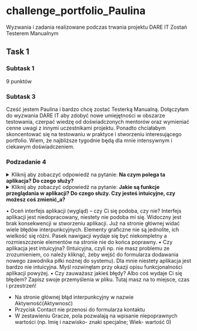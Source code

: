 # challenge_portfolio_Paulina
Wyzwania i zadania realizowane podczas trwania projektu DARE IT Zostań Testerem Manualnym

## Task 1 

### Subtask 1

9 punktów

### Subtask 3

Cześć jestem Paulina i bardzo chcę zostać Testerką Manualną. Dołączyłam do wyzwania DARE IT aby zdobyć nowe umiejętności w obszarze testowania, czerpać wiedzę od doświadczonych mentorów oraz wymieniać cenne uwagi z innymi uczestnikami projektu. Ponadto chciałabym skoncentować się na testowaniu w praktyce i stworzeniu interesującego portfolio. Wiem, że najbliższe tygodnie będą dla mnie intensywnym i ciekawym doświadczeniem.

### Podzadanie 4
<details>
<summary> Kliknij aby zobaczyć odpowiedź na pytanie: <b>Na czym polega ta aplikacja? Do czego służy?</b></summary>
Zgodnie z krótkim, lakonicznym opisem na stronie głównej jest to panel do zarządzania graczami, meczami i tworzeniem raportów. Moim zdaniem trudno jest się zorientować jaki był głowny cel stworzenia tej aplikacji.
</details>

<details>
<summary> Kliknij aby zobaczyć odpowiedź na pytanie: <b>Jakie są funkcje przeglądania w aplikacji? Do czego służy. Czy jesteś intuicyjne, czy możesz coś zmienić_a?</b></summary>
W aplikacji aplikacja istnieje podgląd zestawienia graczy oraz dodawanie informacji o innych.e
Funkcjonalność dodawania znajduje się w nieadekwatnym miejscu w sekcji linków pomocniczych. Gdyby nie inny kolor czcionki Dodaj inny nie przykuwałby na uwagi. Jako użytkownik szukałabym go w zupełnie innym miejscu w aplikacji. Funkcjonalność nie jest do końca rozumna. Po wejściu w zakładkę Dodaj inny, jest wiele pól z których korzystam z problemem. Niejasny opis niektórych skutków, że nie wiem co należy zrobić np. pole podpisane jako łączy nas piłka czy 90 minut. Dodaj język są dodatkowe dodane Dodaj język (też nie wiadomo o co chodzi z tym polem) czy Dodaj link z youtube. Uważam, że należy być jasnym i niewskazanym widnieć jako uzupełnienie tylko prostego pola.t
Funkcjonalność podglądu zestawienia graczy przedstawiona jest w formie tabeli. Ze względu na to, że zestawienie jest bardzo mało czytelne.a
Z opisu aplikacji produktu, że korzystanie z niego ma dostęp do produktu. Funkcjonalność jest tak ukryta w aplikacji, że aby uzyskać dostęp do ostatniego zaaktualizowanego raportu w sekcji Aktywność. Potem potem przenieś się do zakładki z raportami.przenieśils
</details>

•	Oceń interfejs aplikacji (wygląd) – czy Ci się podoba, czy nie?
Interfejs aplikacji jest niedopracowany, niestety nie podoba mi się. Widoczny jest brak konsekwencji w stworzeniu aplikacji. Już na stronie głównej widać wiele błędów interpunkcyjnych. Elementy graficzne nie są jednolite, ich wielkość się różni. Pasek nawigacji wydaje się być niekompletny a rozmieszczenie elementów na stronie nie do końca poprawny. 
•	Czy aplikacja jest intuicyjna? (Intuicyjna, czyli np. nie masz problemu ze zrozumieniem, co należy kliknąć, żeby wejść do formularza dodawania nowego zawodnika piłki nożnej do systemu).
Dla mnie niestety aplikacja jest bardzo nie intuicyjna. Myśl rozwinęłam przy okazji opisu funkcjonalności aplikacji powyżej. 
•	Czy zauważasz jakieś błędy? Albo coś wydaje Ci się błędem? Zapisz swoje przemyślenia w pliku. Tutaj masz na to miejsce, czas i przestrzeń!
- Na stronie głównej błąd interpunkcyjny w nazwie Aktywność(Aktywnosć)
- Przycisk Contact nie przenosi do formularza kontaktu
- W zestawieniu Gracze, pola pozwalają na wpisanie niepoprawnych wartości (np. Imię i nazwisko- znaki specjalne; Wiek- wartość 0)
